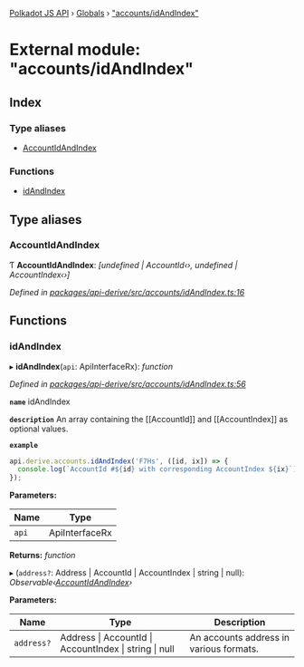 [Polkadot JS API](../README.md) › [Globals](../globals.md) › ["accounts/idAndIndex"](_accounts_idandindex_.md)

# External module: "accounts/idAndIndex"

## Index

### Type aliases

* [AccountIdAndIndex](_accounts_idandindex_.md#accountidandindex)

### Functions

* [idAndIndex](_accounts_idandindex_.md#idandindex)

## Type aliases

###  AccountIdAndIndex

Ƭ **AccountIdAndIndex**: *[undefined | AccountId‹›, undefined | AccountIndex‹›]*

*Defined in [packages/api-derive/src/accounts/idAndIndex.ts:16](https://github.com/polkadot-js/api/blob/a695d2a5b5/packages/api-derive/src/accounts/idAndIndex.ts#L16)*

## Functions

###  idAndIndex

▸ **idAndIndex**(`api`: ApiInterfaceRx): *function*

*Defined in [packages/api-derive/src/accounts/idAndIndex.ts:56](https://github.com/polkadot-js/api/blob/a695d2a5b5/packages/api-derive/src/accounts/idAndIndex.ts#L56)*

**`name`** idAndIndex

**`description`** An array containing the [[AccountId]] and [[AccountIndex]] as optional values.

**`example`** 
<BR>

```javascript
api.derive.accounts.idAndIndex('F7Hs', ([id, ix]) => {
  console.log(`AccountId #${id} with corresponding AccountIndex ${ix}`);
});
```

**Parameters:**

Name | Type |
------ | ------ |
`api` | ApiInterfaceRx |

**Returns:** *function*

▸ (`address?`: Address | AccountId | AccountIndex | string | null): *Observable‹[AccountIdAndIndex](_accounts_idandindex_.md#accountidandindex)›*

**Parameters:**

Name | Type | Description |
------ | ------ | ------ |
`address?` | Address &#124; AccountId &#124; AccountIndex &#124; string &#124; null | An accounts address in various formats. |
